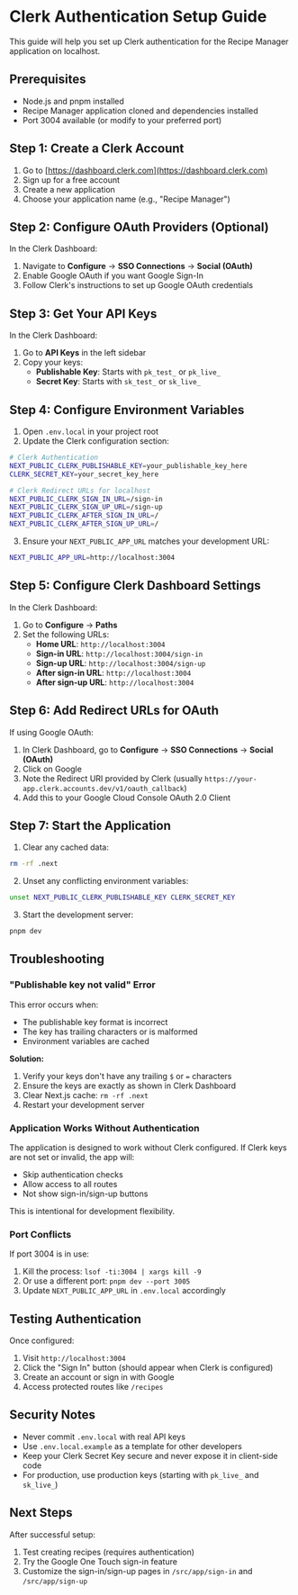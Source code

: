 # Clerk Authentication Setup Guide

This guide will help you set up Clerk authentication for the Recipe Manager application on localhost.

## Prerequisites

- Node.js and pnpm installed
- Recipe Manager application cloned and dependencies installed
- Port 3004 available (or modify to your preferred port)

## Step 1: Create a Clerk Account

1. Go to [https://dashboard.clerk.com](https://dashboard.clerk.com)
2. Sign up for a free account
3. Create a new application
4. Choose your application name (e.g., "Recipe Manager")

## Step 2: Configure OAuth Providers (Optional)

In the Clerk Dashboard:
1. Navigate to **Configure** → **SSO Connections** → **Social (OAuth)**
2. Enable Google OAuth if you want Google Sign-In
3. Follow Clerk's instructions to set up Google OAuth credentials

## Step 3: Get Your API Keys

In the Clerk Dashboard:
1. Go to **API Keys** in the left sidebar
2. Copy your keys:
   - **Publishable Key**: Starts with `pk_test_` or `pk_live_`
   - **Secret Key**: Starts with `sk_test_` or `sk_live_`

## Step 4: Configure Environment Variables

1. Open `.env.local` in your project root
2. Update the Clerk configuration section:

```bash
# Clerk Authentication
NEXT_PUBLIC_CLERK_PUBLISHABLE_KEY=your_publishable_key_here
CLERK_SECRET_KEY=your_secret_key_here

# Clerk Redirect URLs for localhost
NEXT_PUBLIC_CLERK_SIGN_IN_URL=/sign-in
NEXT_PUBLIC_CLERK_SIGN_UP_URL=/sign-up
NEXT_PUBLIC_CLERK_AFTER_SIGN_IN_URL=/
NEXT_PUBLIC_CLERK_AFTER_SIGN_UP_URL=/
```

3. Ensure your `NEXT_PUBLIC_APP_URL` matches your development URL:
```bash
NEXT_PUBLIC_APP_URL=http://localhost:3004
```

## Step 5: Configure Clerk Dashboard Settings

In the Clerk Dashboard:
1. Go to **Configure** → **Paths**
2. Set the following URLs:
   - **Home URL**: `http://localhost:3004`
   - **Sign-in URL**: `http://localhost:3004/sign-in`
   - **Sign-up URL**: `http://localhost:3004/sign-up`
   - **After sign-in URL**: `http://localhost:3004`
   - **After sign-up URL**: `http://localhost:3004`

## Step 6: Add Redirect URLs for OAuth

If using Google OAuth:
1. In Clerk Dashboard, go to **Configure** → **SSO Connections** → **Social (OAuth)**
2. Click on Google
3. Note the Redirect URI provided by Clerk (usually `https://your-app.clerk.accounts.dev/v1/oauth_callback`)
4. Add this to your Google Cloud Console OAuth 2.0 Client

## Step 7: Start the Application

1. Clear any cached data:
```bash
rm -rf .next
```

2. Unset any conflicting environment variables:
```bash
unset NEXT_PUBLIC_CLERK_PUBLISHABLE_KEY CLERK_SECRET_KEY
```

3. Start the development server:
```bash
pnpm dev
```

## Troubleshooting

### "Publishable key not valid" Error

This error occurs when:
- The publishable key format is incorrect
- The key has trailing characters or is malformed
- Environment variables are cached

**Solution:**
1. Verify your keys don't have any trailing `$` or `=` characters
2. Ensure the keys are exactly as shown in Clerk Dashboard
3. Clear Next.js cache: `rm -rf .next`
4. Restart your development server

### Application Works Without Authentication

The application is designed to work without Clerk configured. If Clerk keys are not set or invalid, the app will:
- Skip authentication checks
- Allow access to all routes
- Not show sign-in/sign-up buttons

This is intentional for development flexibility.

### Port Conflicts

If port 3004 is in use:
1. Kill the process: `lsof -ti:3004 | xargs kill -9`
2. Or use a different port: `pnpm dev --port 3005`
3. Update `NEXT_PUBLIC_APP_URL` in `.env.local` accordingly

## Testing Authentication

Once configured:
1. Visit `http://localhost:3004`
2. Click the "Sign In" button (should appear when Clerk is configured)
3. Create an account or sign in with Google
4. Access protected routes like `/recipes`

## Security Notes

- Never commit `.env.local` with real API keys
- Use `.env.local.example` as a template for other developers
- Keep your Clerk Secret Key secure and never expose it in client-side code
- For production, use production keys (starting with `pk_live_` and `sk_live_`)

## Next Steps

After successful setup:
1. Test creating recipes (requires authentication)
2. Try the Google One Touch sign-in feature
3. Customize the sign-in/sign-up pages in `/src/app/sign-in` and `/src/app/sign-up`